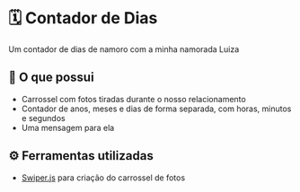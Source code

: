 # 🗓 Contador de Dias
 Um contador de dias de namoro com a minha namorada Luiza

## 📝 O que possui
- Carrossel com fotos tiradas durante o nosso relacionamento
- Contador de anos, meses e dias de forma separada, com horas, minutos e segundos
- Uma mensagem para ela

## ⚙ Ferramentas utilizadas
- [Swiper.js](https://swiperjs.com/) para criação do carrossel de fotos
